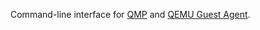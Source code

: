 Command-line interface for [QMP](https://wiki.qemu.org/Documentation/QMP) and [QEMU Guest Agent](https://wiki.qemu.org/Features/GuestAgent).
